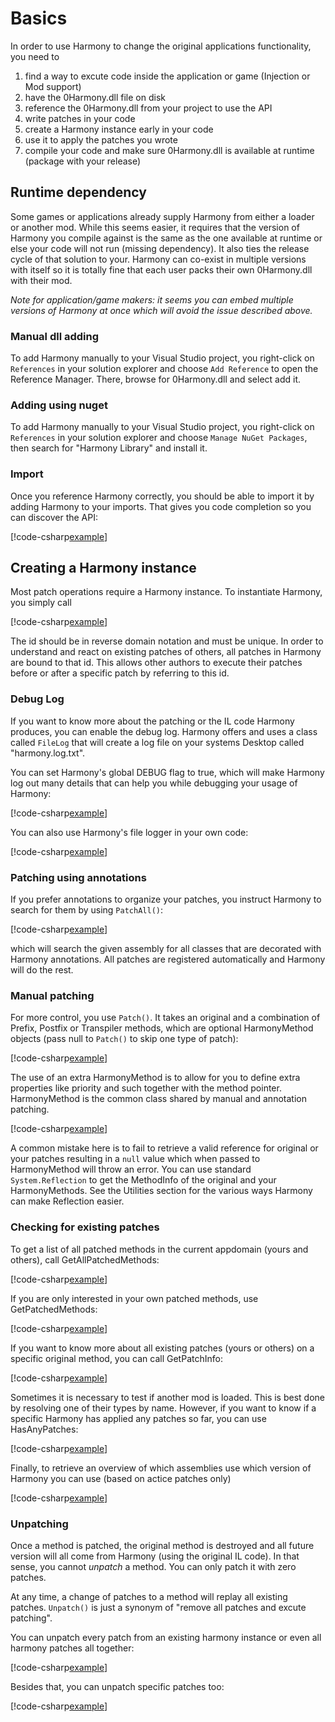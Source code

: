 # Basics

In order to use Harmony to change the original applications functionality, you need to

1. find a way to excute code inside the application or game (Injection or Mod support)
2. have the 0Harmony.dll file on disk
3. reference the 0Harmony.dll from your project to use the API
4. write patches in your code
5. create a Harmony instance early in your code
6. use it to apply the patches you wrote
7. compile your code and make sure 0Harmony.dll is available at runtime (package with your release)

## Runtime dependency

Some games or applications already supply Harmony from either a loader or another mod. While this seems easier, it requires that the version of Harmony you compile against is the same as the one available at runtime or else your code will not run (missing dependency). It also ties the release cycle of that solution to your. Harmony can co-exist in multiple versions with itself so it is totally fine that each user packs their own 0Harmony.dll with their mod.

_Note for application/game makers: it seems you can embed multiple versions of Harmony at once which will avoid the issue described above._

### Manual dll adding

To add Harmony manually to your Visual Studio project, you right-click on `References` in your solution explorer and choose `Add Reference` to open the Reference Manager. There, browse for 0Harmony.dll and select add it.

### Adding using nuget

To add Harmony manually to your Visual Studio project, you right-click on `References` in your solution explorer and choose `Manage NuGet Packages`, then search for "Harmony Library" and install it.

### Import

Once you reference Harmony correctly, you should be able to import it by adding Harmony to your imports. That gives you code completion so you can discover the API:

[!code-csharp[example](../examples/basics.cs?name=import)]

## Creating a Harmony instance

Most patch operations require a Harmony instance. To instantiate Harmony, you simply call

[!code-csharp[example](../examples/basics.cs?name=create)]

The id should be in reverse domain notation and must be unique. In order to understand and react on existing patches of others, all patches in Harmony are bound to that id. This allows other authors to execute their patches before or after a specific patch by referring to this id.

### Debug Log

If you want to know more about the patching or the IL code Harmony produces, you can enable the debug log. Harmony offers and uses a class called `FileLog` that will create a log file on your systems Desktop called "harmony.log.txt".

You can set Harmony's global DEBUG flag to true, which will make Harmony log out many details that can help you while debugging your usage of Harmony:

[!code-csharp[example](../examples/basics.cs?name=debug)]

You can also use Harmony's file logger in your own code:

[!code-csharp[example](../examples/basics.cs?name=log)]

### Patching using annotations

If you prefer annotations to organize your patches, you instruct Harmony to search for them by using `PatchAll()`:

[!code-csharp[example](../examples/basics.cs?name=patch_annotation)]

which will search the given assembly for all classes that are decorated with Harmony annotations. All patches are registered automatically and Harmony will do the rest.

### Manual patching

For more control, you use `Patch()`. It takes an original and a combination of Prefix, Postfix or Transpiler methods, which are optional HarmonyMethod objects (pass null to `Patch()` to skip one type of patch):

[!code-csharp[example](../examples/basics.cs?name=patch_manual)]

The use of an extra HarmonyMethod is to allow for you to define extra properties like priority and such together with the method pointer. HarmonyMethod is the common class shared by manual and annotation patching.

[!code-csharp[example](../examples/basics.cs?name=patch_method)]

A common mistake here is to fail to retrieve a valid reference for original or your patches resulting in a `null` value which when passed to HarmonyMethod will throw an error. You can use standard `System.Reflection` to get the MethodInfo of the original and your HarmonyMethods. See the Utilities section for the various ways Harmony can make Reflection easier.

### Checking for existing patches

To get a list of all patched methods in the current appdomain (yours and others), call GetAllPatchedMethods:

[!code-csharp[example](../examples/basics.cs?name=patch_getall)]

If you are only interested in your own patched methods, use GetPatchedMethods:

[!code-csharp[example](../examples/basics.cs?name=patch_get)]

If you want to know more about all existing patches (yours or others) on a specific original method, you can call GetPatchInfo:

[!code-csharp[example](../examples/basics.cs?name=patch_info)]

Sometimes it is necessary to test if another mod is loaded. This is best done by resolving one of their types by name. However, if you want to know if a specific Harmony has applied any patches so far, you can use HasAnyPatches:

[!code-csharp[example](../examples/basics.cs?name=patch_has)]

Finally, to retrieve an overview of which assemblies use which version of Harmony you can use (based on actice patches only)

[!code-csharp[example](../examples/basics.cs?name=version)]

### Unpatching

Once a method is patched, the original method is destroyed and all future version will all come from Harmony (using the original IL code). In that sense, you cannot _unpatch_ a method. You can only patch it with zero patches.

At any time, a change of patches to a method will replay all existing patches. `Unpatch()` is just a synonym of "remove all patches and excute patching".

You can unpatch every patch from an existing harmony instance or even all harmony patches all together:

[!code-csharp[example](../examples/basics.cs?name=unpatch)]

Besides that, you can unpatch specific patches too:

[!code-csharp[example](../examples/basics.cs?name=unpatch_one)]
